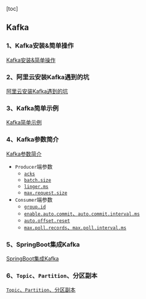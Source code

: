 [toc]

## Kafka

### 1、Kafka安装&简单操作
[Kafka安装&简单操作](doc/kafka_01_安装&简单操作.md)

### 2、阿里云安装Kafka遇到的坑
[阿里云安装Kafka遇到的坑](doc/kafka_02_阿里云安装Kafka遇到的坑.md)

### 3、Kafka简单示例
[Kafka简单示例](doc/kafka_03_Kafka简单示例.md)

### 4、Kafka参数简介
[Kafka参数简介](doc/kafka_04_Kafka参数简介.md)

- `Producer`端参数
    - [`acks`](doc/kafka_04_Kafka参数简介.md#11acks)
    - [`batch.size`](doc/kafka_04_Kafka参数简介.md#12batchsize)
    - [`linger.ms`](doc/kafka_04_Kafka参数简介.md#13lingerms)
    - [`max.request.size`](doc/kafka_04_Kafka参数简介.md#14maxrequestsize)
- `Consumer`端参数
    - [`group.id`](doc/kafka_04_Kafka参数简介.md#21groupid)
    - [`enable.auto.commit`、`auto.commit.interval.ms`](doc/kafka_04_Kafka参数简介.md#22enableautocommitautocommitintervalms)
    - [`auto.offset.reset`](doc/kafka_04_Kafka参数简介.md#23autooffsetreset)
    - [`max.poll.records`、`max.poll.interval.ms`](doc/kafka_04_Kafka参数简介.md#24maxpollrecordsmaxpollintervalms)

### 5、SpringBoot集成Kafka
[SpringBoot集成Kafka](doc/kafka_05_SpringBoot集成Kafka.md)

### 6、`Topic`、`Partition`、分区副本
[`Topic`、`Partition`、分区副本](doc/kafka_06_Kafka_Topic、Partition、分区副本.md)